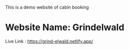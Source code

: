 This is a demo website of cabin booking
# Website Name: Grindelwald

Live Link : https://grind-elwald.netlify.app/
